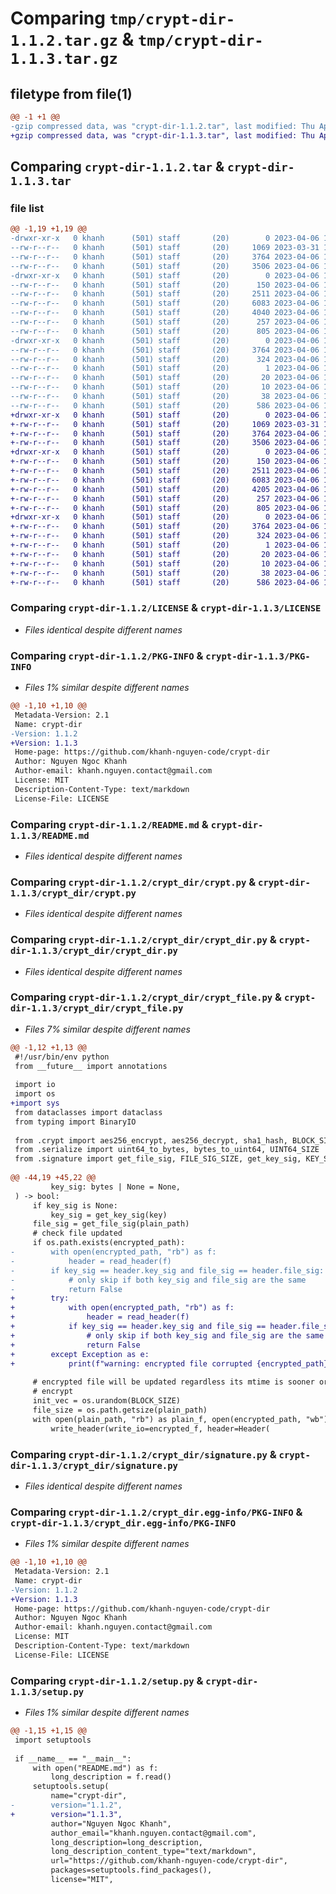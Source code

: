 # Comparing `tmp/crypt-dir-1.1.2.tar.gz` & `tmp/crypt-dir-1.1.3.tar.gz`

## filetype from file(1)

```diff
@@ -1 +1 @@
-gzip compressed data, was "crypt-dir-1.1.2.tar", last modified: Thu Apr  6 16:39:57 2023, max compression
+gzip compressed data, was "crypt-dir-1.1.3.tar", last modified: Thu Apr  6 16:42:15 2023, max compression
```

## Comparing `crypt-dir-1.1.2.tar` & `crypt-dir-1.1.3.tar`

### file list

```diff
@@ -1,19 +1,19 @@
-drwxr-xr-x   0 khanh      (501) staff       (20)        0 2023-04-06 16:39:57.230813 crypt-dir-1.1.2/
--rw-r--r--   0 khanh      (501) staff       (20)     1069 2023-03-31 12:34:48.000000 crypt-dir-1.1.2/LICENSE
--rw-r--r--   0 khanh      (501) staff       (20)     3764 2023-04-06 16:39:57.230660 crypt-dir-1.1.2/PKG-INFO
--rw-r--r--   0 khanh      (501) staff       (20)     3506 2023-04-06 16:16:43.000000 crypt-dir-1.1.2/README.md
-drwxr-xr-x   0 khanh      (501) staff       (20)        0 2023-04-06 16:39:57.229503 crypt-dir-1.1.2/crypt_dir/
--rw-r--r--   0 khanh      (501) staff       (20)      150 2023-04-06 16:16:18.000000 crypt-dir-1.1.2/crypt_dir/__init__.py
--rw-r--r--   0 khanh      (501) staff       (20)     2511 2023-04-06 16:19:50.000000 crypt-dir-1.1.2/crypt_dir/crypt.py
--rw-r--r--   0 khanh      (501) staff       (20)     6083 2023-04-06 15:55:36.000000 crypt-dir-1.1.2/crypt_dir/crypt_dir.py
--rw-r--r--   0 khanh      (501) staff       (20)     4040 2023-04-06 16:39:47.000000 crypt-dir-1.1.2/crypt_dir/crypt_file.py
--rw-r--r--   0 khanh      (501) staff       (20)      257 2023-04-06 15:59:40.000000 crypt-dir-1.1.2/crypt_dir/serialize.py
--rw-r--r--   0 khanh      (501) staff       (20)      805 2023-04-06 16:03:15.000000 crypt-dir-1.1.2/crypt_dir/signature.py
-drwxr-xr-x   0 khanh      (501) staff       (20)        0 2023-04-06 16:39:57.230418 crypt-dir-1.1.2/crypt_dir.egg-info/
--rw-r--r--   0 khanh      (501) staff       (20)     3764 2023-04-06 16:39:57.000000 crypt-dir-1.1.2/crypt_dir.egg-info/PKG-INFO
--rw-r--r--   0 khanh      (501) staff       (20)      324 2023-04-06 16:39:57.000000 crypt-dir-1.1.2/crypt_dir.egg-info/SOURCES.txt
--rw-r--r--   0 khanh      (501) staff       (20)        1 2023-04-06 16:39:57.000000 crypt-dir-1.1.2/crypt_dir.egg-info/dependency_links.txt
--rw-r--r--   0 khanh      (501) staff       (20)       20 2023-04-06 16:39:57.000000 crypt-dir-1.1.2/crypt_dir.egg-info/requires.txt
--rw-r--r--   0 khanh      (501) staff       (20)       10 2023-04-06 16:39:57.000000 crypt-dir-1.1.2/crypt_dir.egg-info/top_level.txt
--rw-r--r--   0 khanh      (501) staff       (20)       38 2023-04-06 16:39:57.230866 crypt-dir-1.1.2/setup.cfg
--rw-r--r--   0 khanh      (501) staff       (20)      586 2023-04-06 16:39:54.000000 crypt-dir-1.1.2/setup.py
+drwxr-xr-x   0 khanh      (501) staff       (20)        0 2023-04-06 16:42:15.885440 crypt-dir-1.1.3/
+-rw-r--r--   0 khanh      (501) staff       (20)     1069 2023-03-31 12:34:48.000000 crypt-dir-1.1.3/LICENSE
+-rw-r--r--   0 khanh      (501) staff       (20)     3764 2023-04-06 16:42:15.885287 crypt-dir-1.1.3/PKG-INFO
+-rw-r--r--   0 khanh      (501) staff       (20)     3506 2023-04-06 16:16:43.000000 crypt-dir-1.1.3/README.md
+drwxr-xr-x   0 khanh      (501) staff       (20)        0 2023-04-06 16:42:15.883893 crypt-dir-1.1.3/crypt_dir/
+-rw-r--r--   0 khanh      (501) staff       (20)      150 2023-04-06 16:16:18.000000 crypt-dir-1.1.3/crypt_dir/__init__.py
+-rw-r--r--   0 khanh      (501) staff       (20)     2511 2023-04-06 16:19:50.000000 crypt-dir-1.1.3/crypt_dir/crypt.py
+-rw-r--r--   0 khanh      (501) staff       (20)     6083 2023-04-06 15:55:36.000000 crypt-dir-1.1.3/crypt_dir/crypt_dir.py
+-rw-r--r--   0 khanh      (501) staff       (20)     4205 2023-04-06 16:42:04.000000 crypt-dir-1.1.3/crypt_dir/crypt_file.py
+-rw-r--r--   0 khanh      (501) staff       (20)      257 2023-04-06 15:59:40.000000 crypt-dir-1.1.3/crypt_dir/serialize.py
+-rw-r--r--   0 khanh      (501) staff       (20)      805 2023-04-06 16:03:15.000000 crypt-dir-1.1.3/crypt_dir/signature.py
+drwxr-xr-x   0 khanh      (501) staff       (20)        0 2023-04-06 16:42:15.885054 crypt-dir-1.1.3/crypt_dir.egg-info/
+-rw-r--r--   0 khanh      (501) staff       (20)     3764 2023-04-06 16:42:15.000000 crypt-dir-1.1.3/crypt_dir.egg-info/PKG-INFO
+-rw-r--r--   0 khanh      (501) staff       (20)      324 2023-04-06 16:42:15.000000 crypt-dir-1.1.3/crypt_dir.egg-info/SOURCES.txt
+-rw-r--r--   0 khanh      (501) staff       (20)        1 2023-04-06 16:42:15.000000 crypt-dir-1.1.3/crypt_dir.egg-info/dependency_links.txt
+-rw-r--r--   0 khanh      (501) staff       (20)       20 2023-04-06 16:42:15.000000 crypt-dir-1.1.3/crypt_dir.egg-info/requires.txt
+-rw-r--r--   0 khanh      (501) staff       (20)       10 2023-04-06 16:42:15.000000 crypt-dir-1.1.3/crypt_dir.egg-info/top_level.txt
+-rw-r--r--   0 khanh      (501) staff       (20)       38 2023-04-06 16:42:15.885494 crypt-dir-1.1.3/setup.cfg
+-rw-r--r--   0 khanh      (501) staff       (20)      586 2023-04-06 16:42:11.000000 crypt-dir-1.1.3/setup.py
```

### Comparing `crypt-dir-1.1.2/LICENSE` & `crypt-dir-1.1.3/LICENSE`

 * *Files identical despite different names*

### Comparing `crypt-dir-1.1.2/PKG-INFO` & `crypt-dir-1.1.3/PKG-INFO`

 * *Files 1% similar despite different names*

```diff
@@ -1,10 +1,10 @@
 Metadata-Version: 2.1
 Name: crypt-dir
-Version: 1.1.2
+Version: 1.1.3
 Home-page: https://github.com/khanh-nguyen-code/crypt-dir
 Author: Nguyen Ngoc Khanh
 Author-email: khanh.nguyen.contact@gmail.com
 License: MIT
 Description-Content-Type: text/markdown
 License-File: LICENSE
```

### Comparing `crypt-dir-1.1.2/README.md` & `crypt-dir-1.1.3/README.md`

 * *Files identical despite different names*

### Comparing `crypt-dir-1.1.2/crypt_dir/crypt.py` & `crypt-dir-1.1.3/crypt_dir/crypt.py`

 * *Files identical despite different names*

### Comparing `crypt-dir-1.1.2/crypt_dir/crypt_dir.py` & `crypt-dir-1.1.3/crypt_dir/crypt_dir.py`

 * *Files identical despite different names*

### Comparing `crypt-dir-1.1.2/crypt_dir/crypt_file.py` & `crypt-dir-1.1.3/crypt_dir/crypt_file.py`

 * *Files 7% similar despite different names*

```diff
@@ -1,12 +1,13 @@
 #!/usr/bin/env python
 from __future__ import annotations
 
 import io
 import os
+import sys
 from dataclasses import dataclass
 from typing import BinaryIO
 
 from .crypt import aes256_encrypt, aes256_decrypt, sha1_hash, BLOCK_SIZE, KEY_SIZE
 from .serialize import uint64_to_bytes, bytes_to_uint64, UINT64_SIZE
 from .signature import get_file_sig, FILE_SIG_SIZE, get_key_sig, KEY_SIG_SIZE, set_file_signature
 
@@ -44,19 +45,22 @@
         key_sig: bytes | None = None,
 ) -> bool:
     if key_sig is None:
         key_sig = get_key_sig(key)
     file_sig = get_file_sig(plain_path)
     # check file updated
     if os.path.exists(encrypted_path):
-        with open(encrypted_path, "rb") as f:
-            header = read_header(f)
-        if key_sig == header.key_sig and file_sig == header.file_sig:
-            # only skip if both key_sig and file_sig are the same
-            return False
+        try:
+            with open(encrypted_path, "rb") as f:
+                header = read_header(f)
+            if key_sig == header.key_sig and file_sig == header.file_sig:
+                # only skip if both key_sig and file_sig are the same
+                return False
+        except Exception as e:
+            print(f"warning: encrypted file corrupted {encrypted_path}", file=sys.stderr)
 
     # encrypted file will be updated regardless its mtime is sooner or later
     # encrypt
     init_vec = os.urandom(BLOCK_SIZE)
     file_size = os.path.getsize(plain_path)
     with open(plain_path, "rb") as plain_f, open(encrypted_path, "wb") as encrypted_f:
         write_header(write_io=encrypted_f, header=Header(
```

### Comparing `crypt-dir-1.1.2/crypt_dir/signature.py` & `crypt-dir-1.1.3/crypt_dir/signature.py`

 * *Files identical despite different names*

### Comparing `crypt-dir-1.1.2/crypt_dir.egg-info/PKG-INFO` & `crypt-dir-1.1.3/crypt_dir.egg-info/PKG-INFO`

 * *Files 1% similar despite different names*

```diff
@@ -1,10 +1,10 @@
 Metadata-Version: 2.1
 Name: crypt-dir
-Version: 1.1.2
+Version: 1.1.3
 Home-page: https://github.com/khanh-nguyen-code/crypt-dir
 Author: Nguyen Ngoc Khanh
 Author-email: khanh.nguyen.contact@gmail.com
 License: MIT
 Description-Content-Type: text/markdown
 License-File: LICENSE
```

### Comparing `crypt-dir-1.1.2/setup.py` & `crypt-dir-1.1.3/setup.py`

 * *Files 1% similar despite different names*

```diff
@@ -1,15 +1,15 @@
 import setuptools
 
 if __name__ == "__main__":
     with open("README.md") as f:
         long_description = f.read()
     setuptools.setup(
         name="crypt-dir",
-        version="1.1.2",
+        version="1.1.3",
         author="Nguyen Ngoc Khanh",
         author_email="khanh.nguyen.contact@gmail.com",
         long_description=long_description,
         long_description_content_type="text/markdown",
         url="https://github.com/khanh-nguyen-code/crypt-dir",
         packages=setuptools.find_packages(),
         license="MIT",
```

